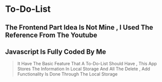 # To-Do-List

## The Frontend Part Idea Is Not Mine , I Used The Reference From The Youtube
## Javascript Is Fully Coded By Me

> It Have The Basic Feature That A To-Do-List Should Have , This App Stores The Information In Local Storage And All The Delete , Add Functionality Is Done Through The Local Storage
